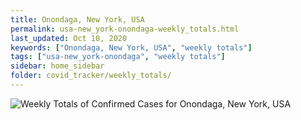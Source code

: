 ```yaml
---
title: Onondaga, New York, USA
permalink: usa-new_york-onondaga-weekly_totals.html
last_updated: Oct 10, 2020
keywords: ["Onondaga, New York, USA", "weekly totals"]
tags: ["usa-new_york-onondaga", "weekly totals"]
sidebar: home_sidebar
folder: covid_tracker/weekly_totals/
---
```


![Weekly Totals of Confirmed Cases for Onondaga, New York, USA](images/graphs/usa-new_york-onondaga-weekly_totals_graph.png)
